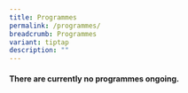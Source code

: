 ```yaml
---
title: Programmes
permalink: /programmes/
breadcrumb: Programmes
variant: tiptap
description: ""
---
```

<h4>There are currently no programmes ongoing.</h4>
<p></p>